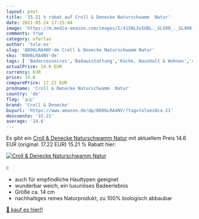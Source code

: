 ```yaml
---
layout: post
title: '15.21 % rabat auf Croll & Denecke Naturschwamm  Natur'
date: 2021-05-24 17:25:44
image: 'https://m.media-amazon.com/images/I/41SNL3u5UBL._SL500_._SL400_.jpg'
comments: true
category: ofertas
author: 'tole.es'
slug: 'B006LRA4NY-de Croll & Denecke Naturschwamm Natur'
sku: 'B006LRA4NY-de'
tags: [ 'Badaccessoires','Badausstattung','Küche, Haushalt & Wohnen','croll & denecke', ]
actualPrice: 14.6 EUR
currency: EUR
price: 14.6
comparePrice: 17.22 EUR
prodname: 'Croll & Denecke Naturschwamm  Natur'
country: 'de'
flag: '🇩🇪'
brand: 'Croll & Denecke'
buyurl: 'https://www.amazon.de/dp/B006LRA4NY/?tag=tolees0ca-21'
descuento: '15.21'
average: '14.6'
---
```


Es gibt ein [Croll & Denecke Naturschwamm  Natur](https://www.amazon.de/dp/B006LRA4NY/?tag=tolees0ca-21) mit aktuellem Preis 14.6 EUR (original: 17.22 EUR) 15.21 % Rabatt hier:

[![Croll & Denecke Naturschwamm  Natur](https://m.media-amazon.com/images/I/41SNL3u5UBL._SL500_._SL400_.jpg)](https://www.amazon.de/dp/B006LRA4NY/?tag=tolees0ca-21)

ℹ️:

- auch für empfindliche Hauttypen geeignet
- wunderbar weich, ein luxuriöses Badeerlebnis
- Größe ca. 14 cm
- nachhaltiges reines Naturprodukt, zu 100% biologisch abbaubar

[🛒 kauf es hier!!](https://www.amazon.de/dp/B006LRA4NY/?tag=tolees0ca-21)
